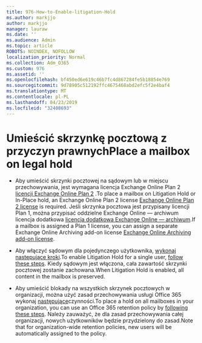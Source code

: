 ```yaml
---
title: 976-How-to-Enable-litigation-Hold
ms.author: markjjo
author: markjjo
manager: lauraw
ms.date: ''
ms.audience: Admin
ms.topic: article
ROBOTS: NOINDEX, NOFOLLOW
localization_priority: Normal
ms.collection: Adm_O365
ms.custom: 976
ms.assetid: ''
ms.openlocfilehash: bf450ed6e619c46b7fc4d867284fe5b18854e769
ms.sourcegitcommit: 9d78905c512192ffc4675468abd2efc5f2e4baf4
ms.translationtype: MT
ms.contentlocale: pl-PL
ms.lasthandoff: 04/23/2019
ms.locfileid: "32408693"
---
```

# <a name="place-a-mailbox-on-legal-hold"></a><span data-ttu-id="87155-102">Umieścić skrzynkę pocztową z przyczyn prawnych</span><span class="sxs-lookup"><span data-stu-id="87155-102">Place a mailbox on legal hold</span></span>

- <span data-ttu-id="87155-103">Aby umieścić skrzynki pocztowej na sądowym lub w miejscu przechowywania, jest wymagana licencja Exchange Online Plan 2 [licencji Exchange Online Plan 2](https://docs.microsoft.com/office365/servicedescriptions/office-365-platform-service-description/office-365-plan-options) .</span><span class="sxs-lookup"><span data-stu-id="87155-103">To place a mailbox on Litigation Hold or In-Place hold, an Exchange Online Plan 2 license [Exchange Online Plan 2 license](https://docs.microsoft.com/office365/servicedescriptions/office-365-platform-service-description/office-365-plan-options) is required.</span></span> <span data-ttu-id="87155-104">Jeśli skrzynka pocztowa jest przypisany licencji Plan 1, można przypisać oddzielne Exchange Online — archiwum licencja dodatkowa [licencja dodatkowa Exchange Online — archiwum](https://docs.microsoft.com/office365/servicedescriptions/exchange-online-archiving-service-description).</span><span class="sxs-lookup"><span data-stu-id="87155-104">If a mailbox is assigned a Plan 1 license, you can assign a separate Exchange Online Archiving add-on license [Exchange Online Archiving add-on license](https://docs.microsoft.com/office365/servicedescriptions/exchange-online-archiving-service-description).</span></span>

- <span data-ttu-id="87155-105">Aby włączyć sądowym dla pojedynczego użytkownika, [wykonaj następujące kroki](https://docs.microsoft.com/office365/SecurityCompliance/place-a-mailbox-on-litigation-hold).</span><span class="sxs-lookup"><span data-stu-id="87155-105">To enable Litigation Hold for a single user, [follow these steps](https://docs.microsoft.com/office365/SecurityCompliance/place-a-mailbox-on-litigation-hold).</span></span> <span data-ttu-id="87155-106">Kiedy sądowym jest włączona, cała zawartość skrzynki pocztowej zostanie zachowana.</span><span class="sxs-lookup"><span data-stu-id="87155-106">When Litigation Hold is enabled, all content in the mailbox is preserved.</span></span>

- <span data-ttu-id="87155-107">Aby umieścić blokady na wszystkich skrzynek pocztowych w organizacji, można użyć zasad przechowywania usługi Office 365 wykonaj [następujące](https://docs.microsoft.com/office365/securitycompliance/retention-policies#applying-a-retention-policy-to-an-entire-organization-or-specific-locations)czynności.</span><span class="sxs-lookup"><span data-stu-id="87155-107">To place a hold on all mailboxes in your organization, you can use an Office 365 retention policy by  [following these steps](https://docs.microsoft.com/office365/securitycompliance/retention-policies#applying-a-retention-policy-to-an-entire-organization-or-specific-locations).</span></span> <span data-ttu-id="87155-108">Należy zauważyć, że dla zasad przechowywania całej organizacji, nowych użytkowników będzie przydzielony do zasad.</span><span class="sxs-lookup"><span data-stu-id="87155-108">Note that for organization-wide retention policies, new users will be automatically assigned to the policy.</span></span>

